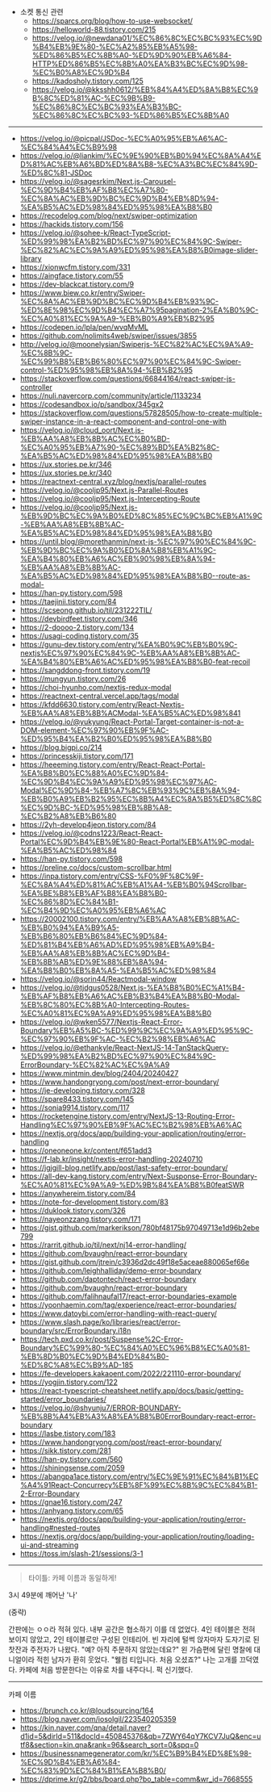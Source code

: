 - 소켓 통신 관련
	- https://sparcs.org/blog/how-to-use-websocket/
	- https://helloworld-88.tistory.com/215
	- https://velog.io/@newdana01/%EC%86%8C%EC%BC%93%EC%9D%B4%EB%9E%80-%EC%A2%85%EB%A5%98-%ED%86%B5%EC%8B%A0-%ED%9D%90%EB%A6%84-HTTP%ED%86%B5%EC%8B%A0%EA%B3%BC%EC%9D%98-%EC%B0%A8%EC%9D%B4
	- https://kadosholy.tistory.com/125
	- https://velog.io/@kksshh0612/%EB%84%A4%ED%8A%B8%EC%9B%8C%ED%81%AC-%EC%9B%B9-%EC%86%8C%EC%BC%93%EA%B3%BC-%EC%86%8C%EC%BC%93-%ED%86%B5%EC%8B%A0
*** 

- https://velog.io/@picpal/JSDoc-%EC%A0%95%EB%A6%AC-%EC%84%A4%EC%B9%98
- https://velog.io/@liankim/%EC%9E%90%EB%B0%94%EC%8A%A4%ED%81%AC%EB%A6%BD%ED%8A%B8-%EC%A3%BC%EC%84%9D-%ED%8C%81-JSDoc
- https://velog.io/@sagesrkim/Next.js-Carousel-%EC%9D%B4%EB%AF%B8%EC%A7%80-%EC%8A%AC%EB%9D%BC%EC%9D%B4%EB%8D%94-%EA%B5%AC%ED%98%84%ED%95%98%EA%B8%B0
- https://recodelog.com/blog/next/swiper-optimization
- https://hackids.tistory.com/156
- https://velog.io/@sohee-k/React-TypeScript-%ED%99%98%EA%B2%BD%EC%97%90%EC%84%9C-Swiper-%EC%82%AC%EC%9A%A9%ED%95%98%EA%B8%B0image-slider-library
- https://xionwcfm.tistory.com/331
- https://aingface.tistory.com/55
- https://dev-blackcat.tistory.com/9
- https://www.biew.co.kr/entry/Swiper-%EC%8A%AC%EB%9D%BC%EC%9D%B4%EB%93%9C-%ED%8E%98%EC%9D%B4%EC%A7%95pagination-2%EA%B0%9C-%EC%A0%81%EC%9A%A9-%EB%B0%A9%EB%B2%95
- https://codepen.io/lpla/pen/wvqMvML
- https://github.com/nolimits4web/swiper/issues/3855
- http://velog.io/@moonelysian/Swiperjs-%EC%82%AC%EC%9A%A9-%EC%8B%9C-%EC%99%B8%EB%B6%80%EC%97%90%EC%84%9C-Swiper-control-%ED%95%98%EB%8A%94-%EB%B2%95
- https://stackoverflow.com/questions/66844164/react-swiper-js-controller
- https://nuli.navercorp.com/community/article/1133234
- https://codesandbox.io/p/sandbox/345gx2
- https://stackoverflow.com/questions/57828505/how-to-create-multiple-swiper-instance-in-a-react-component-and-control-one-with
- https://velog.io/@cloud_oort/Next.js-%EB%AA%A8%EB%8B%AC%EC%B0%BD-%EC%A0%95%EB%A7%90-%EC%89%BD%EA%B2%8C-%EA%B5%AC%ED%98%84%ED%95%98%EA%B8%B0
- https://ux.stories.pe.kr/346
- https://ux.stories.pe.kr/340
- https://reactnext-central.xyz/blog/nextjs/parallel-routes
- https://velog.io/@cooljp95/Next.js-Parallel-Routes
- https://velog.io/@cooljp95/Next.js-Intercepting-Route
- https://velog.io/@cooljp95/Next.js-%EB%9D%BC%EC%9A%B0%ED%8C%85%EC%9C%BC%EB%A1%9C-%EB%AA%A8%EB%8B%AC-%EA%B5%AC%ED%98%84%ED%95%98%EA%B8%B0
- https://until.blog/@morethanmin/next-js-%EC%97%90%EC%84%9C-%EB%9D%BC%EC%9A%B0%ED%8A%B8%EB%A1%9C-%EA%B4%80%EB%A6%AC%EB%90%98%EB%8A%94-%EB%AA%A8%EB%8B%AC-%EA%B5%AC%ED%98%84%ED%95%98%EA%B8%B0--route-as-modal-
- https://han-py.tistory.com/598
- https://taejinii.tistory.com/84
- https://scseong.github.io/til/231222TIL/
- https://devbirdfeet.tistory.com/346
- https://2-doooo-2.tistory.com/134
- https://usagi-coding.tistory.com/35
- https://gunu-dev.tistory.com/entry/%EA%B0%9C%EB%B0%9C-nextjs%EC%97%90%EC%84%9C-%EB%AA%A8%EB%8B%AC-%EA%B4%80%EB%A6%AC%ED%95%98%EA%B8%B0-feat-recoil
- https://sangddong-front.tistory.com/19
- https://mungyun.tistory.com/26
- https://choi-hyunho.com/nextjs-redux-modal
- https://reactnext-central.vercel.app/tags/modal
- https://kfdd6630.tistory.com/entry/React-Nextjs-%EB%AA%A8%EB%8B%ACModal-%EA%B5%AC%ED%98%841
- https://velog.io/@yukyung/React-Portal-Target-container-is-not-a-DOM-element-%EC%97%90%EB%9F%AC-%ED%95%B4%EA%B2%B0%ED%95%98%EA%B8%B0
- https://blog.bigpi.co/214
- https://princesskiji.tistory.com/171
- https://heeeming.tistory.com/entry/React-React-Portal-%EA%B8%B0%EC%88%A0%EC%9D%84-%EC%9D%B4%EC%9A%A9%ED%95%98%EC%97%AC-Modal%EC%9D%84-%EB%A7%8C%EB%93%9C%EB%8A%94-%EB%B0%A9%EB%B2%95%EC%8B%A4%EC%8A%B5%ED%8C%8C%EC%9D%BC-%ED%95%98%EB%8B%A8-%EC%B2%A8%EB%B6%80
- https://2yh-develop4jeon.tistory.com/84
- https://velog.io/@codns1223/React-React-Portal%EC%9D%B4%EB%9E%80-React-Portal%EB%A1%9C-modal-%EA%B5%AC%ED%98%84
- https://han-py.tistory.com/598
- https://preline.co/docs/custom-scrollbar.html
- https://inpa.tistory.com/entry/CSS-%F0%9F%8C%9F-%EC%8A%A4%ED%81%AC%EB%A1%A4-%EB%B0%94Scrollbar-%EA%BE%B8%EB%AF%B8%EA%B8%B0-%EC%86%8D%EC%84%B1-%EC%B4%9D%EC%A0%95%EB%A6%AC
- https://20002100.tistory.com/entry/%EB%AA%A8%EB%8B%AC-%EB%B0%94%EA%B9%A5-%EB%B6%80%EB%B6%84%EC%9D%84-%ED%81%B4%EB%A6%AD%ED%95%98%EB%A9%B4-%EB%AA%A8%EB%8B%AC%EC%9D%B4-%EB%8B%AB%ED%9E%88%EB%8A%94-%EA%B8%B0%EB%8A%A5-%EA%B5%AC%ED%98%84
- https://velog.io/@sorin44/Reactmodal-window
- https://velog.io/@tjdgus0528/Next.js-%EA%B8%B0%EC%A1%B4-%EB%AF%B8%EB%A6%AC%EB%B3%B4%EA%B8%B0-Modal-%EB%8C%80%EC%8B%A0-Intercepting-Routes-%EC%A0%81%EC%9A%A9%ED%95%98%EA%B8%B0
- https://velog.io/@wken5577/Nextjs-React-Error-Boundary%EB%A5%BC-%ED%99%9C%EC%9A%A9%ED%95%9C-%EC%97%90%EB%9F%AC-%EC%B2%98%EB%A6%AC
- https://velog.io/@ethankyle/React-NextJS-14-TanStackQuery-%ED%99%98%EA%B2%BD%EC%97%90%EC%84%9C-ErrorBoundary-%EC%82%AC%EC%9A%A9
- https://www.mintmin.dev/blog/2404/20240427
- https://www.handongryong.com/post/next-error-boundary/
- https://je-developing.tistory.com/328
- https://spare8433.tistory.com/145
- https://sonia9914.tistory.com/117
- https://rocketengine.tistory.com/entry/NextJS-13-Routing-Error-Handling%EC%97%90%EB%9F%AC%EC%B2%98%EB%A6%AC
- https://nextjs.org/docs/app/building-your-application/routing/error-handling
- https://oneoneone.kr/content/f651add3
- https://f-lab.kr/insight/nextjs-error-handling-20240710
- https://jgjgill-blog.netlify.app/post/last-safety-error-boundary/
- https://all-dev-kang.tistory.com/entry/Next-Susponse-Error-Boundary-%EC%A0%81%EC%9A%A9-%ED%9B%84%EA%B8%B0featSWR
- https://anywhereim.tistory.com/84
- https://note-for-development.tistory.com/83
- https://duklook.tistory.com/326
- https://nayeonzzang.tistory.com/171
- https://gist.github.com/markerikson/780bf48175b97049713e1d96b2ebe799
- https://rarrit.github.io/til/next/nj14-error-handling/
- https://github.com/bvaughn/react-error-boundary
- https://gist.github.com/jtrein/c3936d2dc49f18e5aceae880065ef66e
- https://github.com/leighhalliday/demo-error-boundary
- https://github.com/daptontech/react-error-boundary
- https://github.com/bvaughn/react-error-boundary
- https://github.com/falihnaufal17/react-error-boundaries-example
- https://yoonhaemin.com/tag/experience/react-error-boundaries/
- https://www.datoybi.com/error-handling-with-react-query/
- https://www.slash.page/ko/libraries/react/error-boundary/src/ErrorBoundary.i18n
- https://tech.pxd.co.kr/post/Suspense%2C-Error-Boundary%EC%99%80-%EC%84%A0%EC%96%B8%EC%A0%81-%EB%8D%B0%EC%9D%B4%ED%84%B0-%ED%8C%A8%EC%B9%AD-185
- https://fe-developers.kakaoent.com/2022/221110-error-boundary/
- https://yogjin.tistory.com/122
- https://react-typescript-cheatsheet.netlify.app/docs/basic/getting-started/error_boundaries/
- https://velog.io/@shyunju7/ERROR-BOUNDARY-%EB%8B%A4%EB%A3%A8%EA%B8%B0ErrorBoundary-react-error-boundary
- https://lasbe.tistory.com/183
- https://www.handongryong.com/post/react-error-boundary/
- https://sikk.tistory.com/281
- https://han-py.tistory.com/560
- https://shiningsense.com/2059
- https://abangpa1ace.tistory.com/entry/%EC%9E%91%EC%84%B1%EC%A4%91React-Concurrecy%EB%8F%99%EC%8B%9C%EC%84%B1-2-Error-Boundary
- https://gnae16.tistory.com/247
- https://anhyang.tistory.com/65
- https://nextjs.org/docs/app/building-your-application/routing/error-handling#nested-routes
- https://nextjs.org/docs/app/building-your-application/routing/loading-ui-and-streaming
- https://toss.im/slash-21/sessions/3-1







***

>타이틀: 카페 이름과 동일하게!

3시 49분에 깨어난 '나'

(중략)

간판에는 ㅇㅇ라 적혀 있다. 
내부 공간은 협소하기 이를 데 없었다. 4인 테이블은 전혀 보이지 않았고, 2인 테이블로만 구성된 인테리어.
빈 자리에 털썩 앉자마자 도자기로 된 찻잔과 주전자가 나왔다.
"예? 아직 주문하지 않았는데요?"
왼 가슴편에 달린 명찰에 대니얼이라 적힌 남자가 환히 웃었다.
"웰컴 티입니다. 처음 오셨죠?"
나는 고개를 끄덕였다. 카페에 처음 방문한다는 이유로 차를 내주다니. 퍽 신기했다.

***
카페 이름
- https://brunch.co.kr/@loudsourcing/164
- https://blog.naver.com/iosolgil/223540205359
- https://kin.naver.com/qna/detail.naver?d1id=5&dirId=511&docId=450845376&qb=7ZWY64qY7KCV7JuQ&enc=utf8&section=kin.qna&rank=96&search_sort=0&spq=0
- https://businessnamegenerator.com/kr/%EC%B9%B4%ED%8E%98-%EC%9D%B4%EB%A6%84-%EC%83%9D%EC%84%B1%EA%B8%B0/
- https://dprime.kr/g2/bbs/board.php?bo_table=comm&wr_id=7668555
